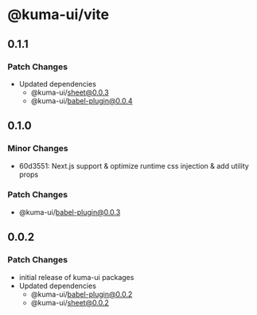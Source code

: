 # @kuma-ui/vite

## 0.1.1

### Patch Changes

- Updated dependencies
  - @kuma-ui/sheet@0.0.3
  - @kuma-ui/babel-plugin@0.0.4

## 0.1.0

### Minor Changes

- 60d3551: Next.js support & optimize runtime css injection & add utility props

### Patch Changes

- @kuma-ui/babel-plugin@0.0.3

## 0.0.2

### Patch Changes

- initial release of kuma-ui packages
- Updated dependencies
  - @kuma-ui/babel-plugin@0.0.2
  - @kuma-ui/sheet@0.0.2
